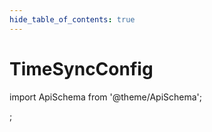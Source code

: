 ```yaml
--- 
hide_table_of_contents: true
---
```


# TimeSyncConfig

import ApiSchema from '@theme/ApiSchema';

<ApiSchema example pointer="#/components/schemas/TimeSyncConfig" />;
